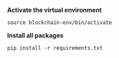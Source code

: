 **Activate the virtual environment**
```
source blockchain-env/bin/activate
```

**Install all packages**
```
pip install -r requirements.txt
```